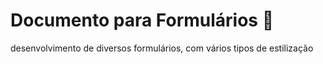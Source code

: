 # Documento para Formulários 🤯
desenvolvimento de diversos formulários, com vários tipos de estilização
